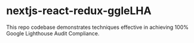 # nextjs-react-redux-ggleLHA
This repo codebase demonstrates techniques effective in achieving 100% Google Lighthouse Audit Compliance.
